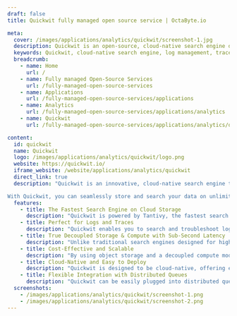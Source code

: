 ```yaml
---
draft: false
title: Quickwit fully managed open source service | OctaByte.io

meta:
  cover: /images/applications/analytics/quickwit/screenshot-1.jpg
  description: Quickwit is an open-source, cloud-native search engine designed for observability, offering a high-performance alternative to Datadog, Elasticsearch, and other log management solutions.
  keywords: Quickwit, cloud-native search engine, log management, trace management, open-source search, observability, sub-second search, scalable search, Datadog alternative, Elasticsearch alternative, Rust search engine, Tantivy, cloud storage search, log analysis, traces search, OpenTelemetry, Jaeger, log management solution, object storage, distributed queue, Kubernetes.
  breadcrumb:
    - name: Home
      url: /
    - name: Fully managed Open-Source Services
      url: /fully-managed-open-source-services
    - name: Applications
      url: /fully-managed-open-source-services/applications
    - name: Analytics
      url: /fully-managed-open-source-services/applications/analytics
    - name: Quickwit
      url: /fully-managed-open-source-services/applications/analytics/quickwit

content:
  id: quickwit
  name: Quickwit
  logo: /images/applications/analytics/quickwit/logo.png
  website: https://quickwit.io/
  iframe_website: /website/applications/analytics/quickwit
  direct_link: true
  description: "Quickwit is an innovative, cloud-native search engine that excels in observability and is the perfect solution for managing logs and traces. Built as an open-source alternative to Datadog, Elasticsearch, Loki, and Tempo, Quickwit is optimized for search performance on cloud storage, offering unmatched speed and efficiency. By leveraging cutting-edge technologies like Rust and the Tantivy search engine library, Quickwit enables ultra-fast, sub-second search capabilities on large volumes of data stored in cloud environments. Its decoupled storage and compute architecture ensure optimal performance and cost-efficiency, making it a powerful tool for organizations looking to enhance their log and trace management solutions.

With Quickwit, you can seamlessly store and search your data on unlimited, cost-effective cloud storage, while benefitting from features like schemaless indexing and native OpenTelemetry and Jaeger support. Whether you’re troubleshooting errors or analyzing logs at scale, Quickwit delivers unparalleled performance with lower costs compared to traditional search technologies. Easily deployable on-premise or in Kubernetes environments, Quickwit integrates with popular object storage solutions (Amazon S3, MinIO, Ceph) and distributed queues (Apache Kafka, Amazon Kinesis), making it an ideal choice for modern observability needs."
  features:
    - title: The Fastest Search Engine on Cloud Storage
      description: "Quickwit is powered by Tantivy, the fastest search engine library, and optimized with a smart I/O scheduling system that maximizes throughput. Written in Rust with no garbage collection, it provides vectorized processing and SIMD for lightning-fast search performance."
    - title: Perfect for Logs and Traces
      description: "Quickwit enables you to search and troubleshoot logs and traces directly on unlimited, cost-efficient cloud storage. It provides sub-second search results and supports schemaless indexing, OpenTelemetry, and Jaeger for seamless integration."
    - title: True Decoupled Storage & Compute with Sub-Second Latency
      description: "Unlike traditional search engines designed for high queries per second (QPS), Quickwit excels at handling vast volumes of raw data with low QPS. Its architecture, built in Rust and Tantivy, ensures optimized CPU and processing power for executing queries directly on object storage."
    - title: Cost-Effective and Scalable
      description: "By using object storage and a decoupled compute model, Quickwit enables limitless data storage without compromising performance, making it highly cost-effective compared to other search engines."
    - title: Cloud-Native and Easy to Deploy
      description: "Quickwit is designed to be cloud-native, offering easy deployment on your existing infrastructure—whether on-premise or on Kubernetes. It integrates seamlessly with your choice of object storage solutions like Amazon S3, MinIO, or Ceph."
    - title: Flexible Integration with Distributed Queues
      description: "Quickwit can be easily plugged into distributed queues such as Apache Kafka and Amazon Kinesis, enabling efficient log and trace management and search in real-time across large-scale environments."
  screenshots:
    - /images/applications/analytics/quickwit/screenshot-1.png
    - /images/applications/analytics/quickwit/screenshot-2.png
---
```

